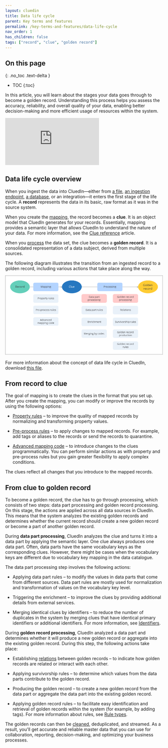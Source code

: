 ```yaml
---
layout: cluedin
title: Data life cycle
parent: Key terms and features
permalink: /key-terms-and-features/data-life-cycle
nav_order: 1
has_children: false
tags: ["record", "clue", "golden record"]
---
```

## On this page
{: .no_toc .text-delta }
- TOC
{:toc}

In this article, you will learn about the stages your data goes through to become a golden record. Understanding this process helps you assess the accuracy, reliability, and overall quality of your data, enabling better decision-making and more efficient usage of resources within the system.

<div class="videoFrame">
<iframe src="https://player.vimeo.com/video/901195235?h=c9d9e0acf6&amp;badge=0&amp;autopause=0&amp;player_id=0&amp;app_id=58479" frameborder="0" allow="autoplay; fullscreen; picture-in-picture" title="Data life cycle"></iframe>
</div>

## Data life cycle overview

When you ingest the data into CluedIn—either from [a file](), [an ingestion endpoint](/integration/endpoint), [a database](/integration/database), or an integration—it enters the first stage of the life cycle. A **record** represents the data in its basic, raw format as it was in the source system.

When you create the [mapping](/integration/create-mapping), the record becomes a **clue**. It is an object model that CluedIn generates for your records. Essentially, mapping provides a semantic layer that allows CluedIn to understand the nature of your data. For more information, see the [Clue reference](/key-terms-and-features/clue-reference) article.

When you [process](/integration/process-data) the data set, the clue becomes a **golden record**. It is a consolidated representation of a data subject, derived from multiple sources.

The following diagram illustrates the transition from an ingested record to a golden record, including various actions that take place along the way.

![data-life-cycle.png](../../assets/images/key-terms-and-features/data-life-cycle.png)

For more information about the concept of data life cycle in CluedIn, download <a href="../../../assets/other/data-life-cycle-concept.pdf" download>this file</a>.

## From record to clue

The goal of mapping is to create the clues in the format that you set up. After you create the mapping, you can modify or improve the records by using the following options:

- [Property rules](/integration/additional-operations-on-records/property-rules) – to improve the quality of mapped records by normalizing and transforming property values.

- [Pre-process rules](/integration/additional-operations-on-records/preprocess-rules) – to apply changes to mapped records. For example, add tags or aliases to the records or send the records to quarantine.

- [Advanced mapping code](/integration/additional-operations-on-records/advanced-mapping-code) – to introduce changes to the clues programmatically. You can perform similar actions as with property and pre-process rules but you gain greater flexibility to apply complex conditions.

The clues reflect all changes that you introduce to the mapped records.

## From clue to golden record

To become a golden record, the clue has to go through processing, which consists of two steps: data part processing and golden record processing. On this stage, the actions are applied across all data sources in CluedIn. This means that the system analyzes the existing golden records and determines whether the current record should create a new golden record or become a part of another golden record.

During **data part processing**, CluedIn analyzes the clue and turns it into a data part by applying the semantic layer. One clue always produces one data part. Often, data parts have the same vocabulary keys as the corresponding clues. However, there might be cases when the vocabulary keys are different due to vocabulary key mapping in the data catalogue.

The data part processing step involves the following actions:

- Applying data part rules – to modify the values in data parts that come from different sources. Data part rules are mostly used for normalization and transformation of values on the vocabulary key level.

- Triggering the enrichment – to improve the clues by providing additional details from external services.

- Merging identical clues by identifiers – to reduce the number of duplicates in the system by merging clues that have identical primary identifiers or additional identifiers. For more information, see [Identifiers](/integration/review-mapping#identifiers).

During **golden record processing**, CluedIn analyzed a data part and determines whether it will produce a new golden record or aggregate into the existing golden record. During this step, the following actions take place:

- Establishing [relations](/integration/review-mapping#relationships) between golden records – to indicate how golden records are related or interact with each other.

- Applying survivorship rules – to determine which values from the data parts contribute to the golden record.

- Producing the golden record – to create a new golden record from the data part or aggregate the data part into the existing golden record.

- Applying golden record rules – to facilitate easy identification and retrieval of golden records within the system (for example, by adding tags). For more information about rules, see [Rule types](/management/rules/rule-types).

The golden records can then be [cleaned](/preparation/clean), deduplicated, and streamed. As a result, you'll get accurate and reliable master data that you can use for collaboration, reporting, decision-making, and optimizing your business processes.​